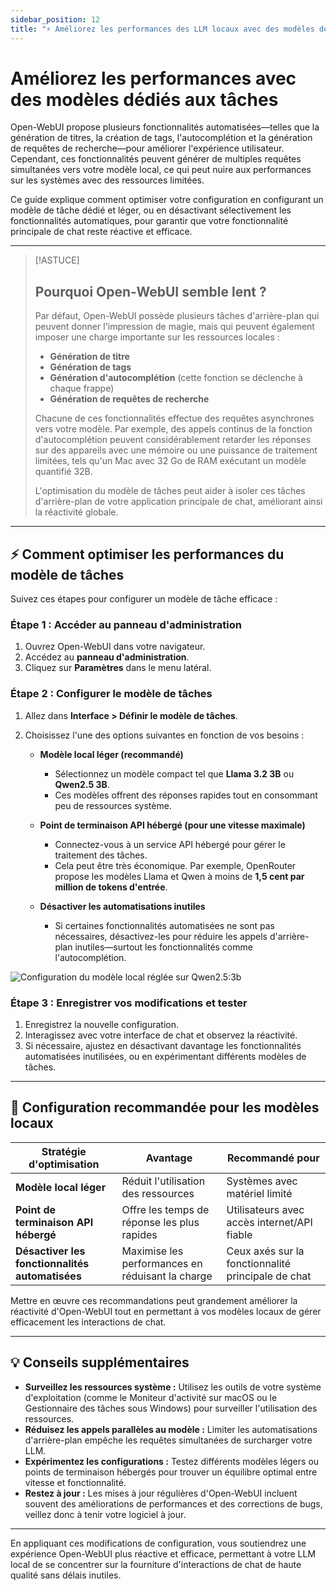 ```yaml
---
sidebar_position: 12
title: "⚡ Améliorez les performances des LLM locaux avec des modèles dédiés aux tâches"
---
```


# Améliorez les performances avec des modèles dédiés aux tâches

Open-WebUI propose plusieurs fonctionnalités automatisées—telles que la génération de titres, la création de tags, l'autocomplétion et la génération de requêtes de recherche—pour améliorer l'expérience utilisateur. Cependant, ces fonctionnalités peuvent générer de multiples requêtes simultanées vers votre modèle local, ce qui peut nuire aux performances sur les systèmes avec des ressources limitées.

Ce guide explique comment optimiser votre configuration en configurant un modèle de tâche dédié et léger, ou en désactivant sélectivement les fonctionnalités automatiques, pour garantir que votre fonctionnalité principale de chat reste réactive et efficace.

---

> [!ASTUCE]
>## Pourquoi Open-WebUI semble lent ?
>Par défaut, Open-WebUI possède plusieurs tâches d'arrière-plan qui peuvent donner l'impression de magie, mais qui peuvent également imposer une charge importante sur les ressources locales :
>- **Génération de titre**
>- **Génération de tags**
>- **Génération d'autocomplétion** (cette fonction se déclenche à chaque frappe)
>- **Génération de requêtes de recherche**
>
>Chacune de ces fonctionnalités effectue des requêtes asynchrones vers votre modèle. Par exemple, des appels continus de la fonction d'autocomplétion peuvent considérablement retarder les réponses sur des appareils avec une mémoire ou une puissance de traitement limitées, tels qu'un Mac avec 32 Go de RAM exécutant un modèle quantifié 32B.
>
>L'optimisation du modèle de tâches peut aider à isoler ces tâches d'arrière-plan de votre application principale de chat, améliorant ainsi la réactivité globale.
>
---

## ⚡ Comment optimiser les performances du modèle de tâches

Suivez ces étapes pour configurer un modèle de tâche efficace :

### Étape 1 : Accéder au panneau d'administration

1. Ouvrez Open-WebUI dans votre navigateur.
2. Accédez au **panneau d'administration**.
3. Cliquez sur **Paramètres** dans le menu latéral.

### Étape 2 : Configurer le modèle de tâches

1. Allez dans **Interface > Définir le modèle de tâches**.
2. Choisissez l'une des options suivantes en fonction de vos besoins :

   - **Modèle local léger (recommandé)**
     - Sélectionnez un modèle compact tel que **Llama 3.2 3B** ou **Qwen2.5 3B**.
     - Ces modèles offrent des réponses rapides tout en consommant peu de ressources système.

   - **Point de terminaison API hébergé (pour une vitesse maximale)**
     - Connectez-vous à un service API hébergé pour gérer le traitement des tâches.
     - Cela peut être très économique. Par exemple, OpenRouter propose les modèles Llama et Qwen à moins de **1,5 cent par million de tokens d'entrée**.

   - **Désactiver les automatisations inutiles**
     - Si certaines fonctionnalités automatisées ne sont pas nécessaires, désactivez-les pour réduire les appels d'arrière-plan inutiles—surtout les fonctionnalités comme l'autocomplétion.

![Configuration du modèle local réglée sur Qwen2.5:3b](/images/tutorials/tips/set-task-model.png)

### Étape 3 : Enregistrer vos modifications et tester

1. Enregistrez la nouvelle configuration.
2. Interagissez avec votre interface de chat et observez la réactivité.
3. Si nécessaire, ajustez en désactivant davantage les fonctionnalités automatisées inutilisées, ou en expérimentant différents modèles de tâches.

---

## 🚀 Configuration recommandée pour les modèles locaux

| Stratégie d'optimisation         | Avantage                                  | Recommandé pour                        |
|---------------------------------|------------------------------------------|----------------------------------------|
| **Modèle local léger**          | Réduit l'utilisation des ressources       | Systèmes avec matériel limité          |
| **Point de terminaison API hébergé** | Offre les temps de réponse les plus rapides| Utilisateurs avec accès internet/API fiable|
| **Désactiver les fonctionnalités automatisées** | Maximise les performances en réduisant la charge | Ceux axés sur la fonctionnalité principale de chat|

Mettre en œuvre ces recommandations peut grandement améliorer la réactivité d'Open-WebUI tout en permettant à vos modèles locaux de gérer efficacement les interactions de chat.

---

## 💡 Conseils supplémentaires

- **Surveillez les ressources système :** Utilisez les outils de votre système d'exploitation (comme le Moniteur d'activité sur macOS ou le Gestionnaire des tâches sous Windows) pour surveiller l'utilisation des ressources.
- **Réduisez les appels parallèles au modèle :** Limiter les automatisations d'arrière-plan empêche les requêtes simultanées de surcharger votre LLM.
- **Expérimentez les configurations :** Testez différents modèles légers ou points de terminaison hébergés pour trouver un équilibre optimal entre vitesse et fonctionnalité.
- **Restez à jour :** Les mises à jour régulières d'Open-WebUI incluent souvent des améliorations de performances et des corrections de bugs, veillez donc à tenir votre logiciel à jour.

---

En appliquant ces modifications de configuration, vous soutiendrez une expérience Open-WebUI plus réactive et efficace, permettant à votre LLM local de se concentrer sur la fourniture d'interactions de chat de haute qualité sans délais inutiles.
